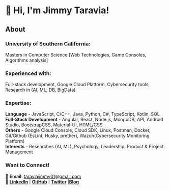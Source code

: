# 👋 Hi, I'm Jimmy Taravia!  

## About
### **University of Southern California**: <br>
  Masters in Computer Science [Web Technologies, Game Consoles, Algorithms analysis]  <br>
### **Experienced with**: <br> 
  Full-stack development, Google Cloud Platform, Cybersecurity tools, Research in (AI, ML, DB, BigData).  <br>


### **Expertise**: 
 **Language** - JavaScript, C/C++, Java, Python, C#, TypeScript, Kotlin, SQL <br>
 **Full-Stack Development** - Angular, React, Node.js, MongoDB, API, Android Studio, BootstrapCSS, Material-UI, HTML/CSS <br>
 **Others** - Google Cloud Console, Cloud SDK,  Linux, Postman, Docker, Git/Github (EsLint, Husky, prettier), Wazuh(Cybersecurity Monitoring Platform) <br>
 **Interests** - Researches (AI, ML), Psychology, Leadership, Product & Project Management  <br>




### Want to Connect!  
📧 **Email**: taraviajimmy01@gmail.com  
🔗 [**LinkedIn**](https://linkedin.com/in/jimmytaravia) | [**GitHub**](https://github.com/Jimmy-Taravia2001) | [**Twitter**](https://x.com/Jimee_himself) |[**Blog**](https://get-rid-of-bullshit.blogspot.com)  

